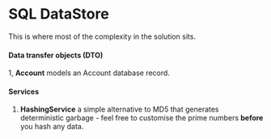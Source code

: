 ﻿# SQL DataStore
This is where most of the complexity in the solution sits.

#### Data transfer objects (DTO)
1, **Account** models an Account database record.

#### Services
1. **HashingService** a simple alternative to MD5 that generates deterministic garbage - feel free to customise the prime numbers **before** you hash any data.

